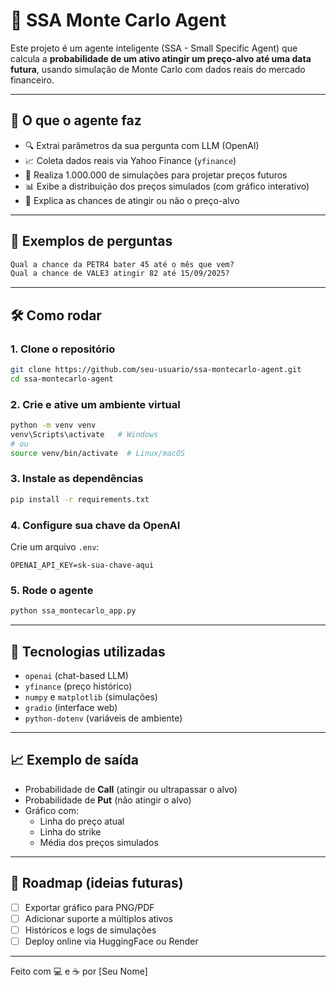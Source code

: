 
# 🧠 SSA Monte Carlo Agent

Este projeto é um agente inteligente (SSA - Small Specific Agent) que calcula a **probabilidade de um ativo atingir um preço-alvo até uma data futura**, usando simulação de Monte Carlo com dados reais do mercado financeiro.

---

## 🚀 O que o agente faz

- 🔍 Extrai parâmetros da sua pergunta com LLM (OpenAI)
- 📈 Coleta dados reais via Yahoo Finance (`yfinance`)
- 🎲 Realiza 1.000.000 de simulações para projetar preços futuros
- 📊 Exibe a distribuição dos preços simulados (com gráfico interativo)
- 💬 Explica as chances de atingir ou não o preço-alvo

---

## 🧪 Exemplos de perguntas

```txt
Qual a chance da PETR4 bater 45 até o mês que vem?
Qual a chance de VALE3 atingir 82 até 15/09/2025?
```

---

## 🛠️ Como rodar

### 1. Clone o repositório

```bash
git clone https://github.com/seu-usuario/ssa-montecarlo-agent.git
cd ssa-montecarlo-agent
```

### 2. Crie e ative um ambiente virtual

```bash
python -m venv venv
venv\Scripts\activate   # Windows
# ou
source venv/bin/activate  # Linux/macOS
```

### 3. Instale as dependências

```bash
pip install -r requirements.txt
```

### 4. Configure sua chave da OpenAI

Crie um arquivo `.env`:

```env
OPENAI_API_KEY=sk-sua-chave-aqui
```

### 5. Rode o agente

```bash
python ssa_montecarlo_app.py
```

---

## 🧠 Tecnologias utilizadas

- `openai` (chat-based LLM)
- `yfinance` (preço histórico)
- `numpy` e `matplotlib` (simulações)
- `gradio` (interface web)
- `python-dotenv` (variáveis de ambiente)

---

## 📈 Exemplo de saída

- Probabilidade de **Call** (atingir ou ultrapassar o alvo)
- Probabilidade de **Put** (não atingir o alvo)
- Gráfico com:
  - Linha do preço atual
  - Linha do strike
  - Média dos preços simulados

---

## 📌 Roadmap (ideias futuras)

- [ ] Exportar gráfico para PNG/PDF
- [ ] Adicionar suporte a múltiplos ativos
- [ ] Históricos e logs de simulações
- [ ] Deploy online via HuggingFace ou Render

---

Feito com 💻 e ☕ por [Seu Nome]
